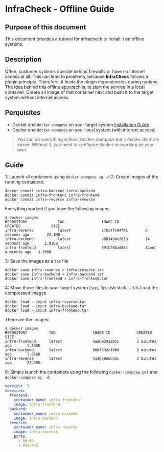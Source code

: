# InfraCheck - Offline Guide
## Purpose of this document
This document provides a tutorial for infracheck to install it on offline systems.

## Description
Often, customer systems operate behind firewalls or have no internet access at all. 
This can lead to problems, because **InfraCheck** follows a plugin principle. 
Therefore, it loads the plugin dependencies during runtime. 
The idea behind this offline apporach is, to start the service in a local container.
Create an image of that container next and push it to the target system without internet access.

## Perquisites
* Docker and `docker-compose` on your target system [Installation Guide](https://docs.docker.com/get-docker/)
* Docker and `docker-compose` on your local system (with internet access)

> You can do everything without docker-compose but it makes life more easier.
> Without it, you need to configure docker networking on your own.

## Guide
1: Launch all containers using `docker-compose up -d`
2: Create images of the running containers:
```commandline
docker commit infra-backend infra-backend
docker commit infra-frontend infra-frontend
docker commit infra-reverse infra-reverse
```
Everything worked if you have the following images:
```commandline
$ docker images
REPOSITORY              TAG                 IMAGE ID            CREATED              SIZE
infra-reverse           latest              37bc4fc04f41        5 seconds ago        22.1MB
infra-backend           latest              a0814bbe201b        14 seconds ago       1.01GB
infra-frontend          latest              591bf08ad484        About a minute ago   1.39GB
```
3: Save the images as a `tar` file
```commandline
docker save infra-reverse > infra-reverse.tar
docker save infra-backend > infra-backend.tar
docker save infra-frontend > infra-frontend.tar
```
4: Move those files to your target system (scp, ftp, usb stick, ...)
5: Load the compressed images
```commandline
docker load --input infra-reverse.tar
docker load --input infra-backend.tar
docker load --input infra-frontend.tar
```
There are the images:
```commandline
$ docker images
REPOSITORY          TAG                 IMAGE ID            CREATED             SIZE
infra-frontend      latest              aaab9391a85c        3 minutes ago       1.39GB
infra-backend       latest              66bf832cf0b9        3 minutes ago       1.01GB
infra-reverse       latest              41eb69a6bbdc        3 minutes ago       22.3MB
```
6: Simply launch the containers using the following `docker-compose.yml` and `docker-compose up -d`:
```yml
version: '3'
services:
  frontend:
    container_name: infra-frontend
    image: infra-frontend
  backend:
    container_name: infra-backend
    image: infra-backend
  reverse:
    container_name: infra-reverse
    image: infra-reverse
    ports:
      - 80:80
      - 443:443
```
